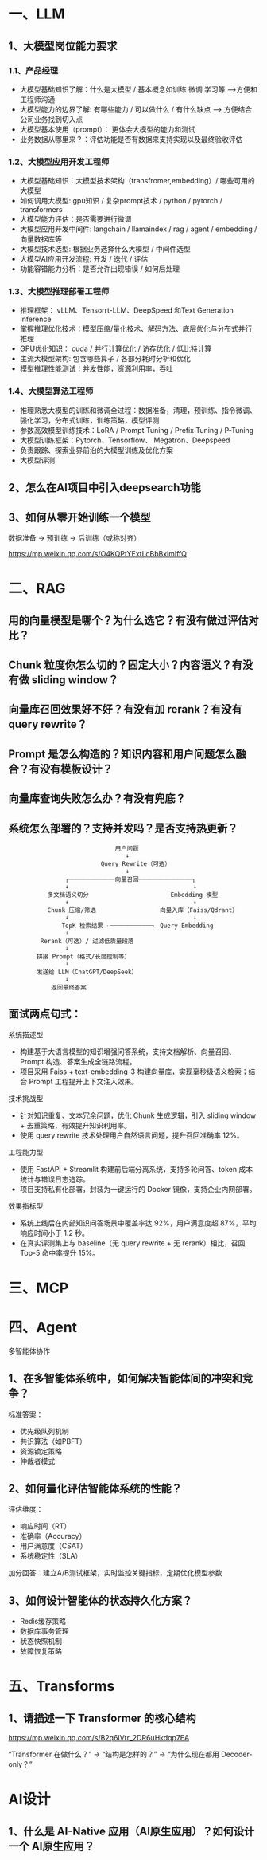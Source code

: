 # 一、LLM

## 1、大模型岗位能力要求

### 1.1、产品经理

- 大模型基础知识了解：什么是大模型 / 基本概念如训练 微调 学习等 -->方便和工程师沟通
- 大模型能力的边界了解: 有哪些能力 / 可以做什么 / 有什么缺点 --> 方便结合公司业务找到切入点
- 大模型基本使用（prompt）： 更体会大模型的能力和测试
- 业务数据从哪里来？：评估功能是否有数据来支持实现以及最终验收评估


### 1.2、大模型应用开发工程师

- 大模型基础知识：大模型技术架构（transfromer,embedding）/ 哪些可用的大模型
- 如何调用大模型: gpu知识 / 复杂prompt技术 / python / pytorch / transformers
- 大模型能力评估：是否需要进行微调
- 大模型应用开发中间件: langchain / llamaindex / rag / agent / embedding / 向量数据库等
- 大模型技术选型: 根据业务选择什么大模型 / 中间件选型
- 大模型AI应用开发流程: 开发 / 迭代 / 评估
- 功能容错能力分析：是否允许出现错误 / 如何后处理

### 1.3、大模型推理部署工程师

- 推理框架： vLLM、Tensorrt-LLM、DeepSpeed 和Text Generation Inference
- 掌握推理优化技术：模型压缩/量化技术、解码方法、底层优化与分布式并行推理
- GPU优化知识： cuda / 并行计算优化 / 访存优化 / 低比特计算
- 主流大模型架构: 包含哪些算子 / 各部分耗时分析和优化
- 模型推理性能测试：并发性能，资源利用率，吞吐

### 1.4、大模型算法工程师

- 推理熟悉大模型的训练和微调全过程：数据准备，清理，预训练、指令微调、强化学习，分布式训练，训练策略，模型评测
- 参数高效模型训练技术：LoRA / Prompt Tuning / Prefix Tuning / P-Tuning
- 大模型训练框架：Pytorch、Tensorflow、 Megatron、Deepspeed
- 负责跟踪、探索业界前沿的大模型训练及优化方案
- 大模型评测

## 2、怎么在AI项目中引入deepsearch功能

## 3、如何从零开始训练一个模型

数据准备 → 预训练 → 后训练（或称对齐）

https://mp.weixin.qq.com/s/O4KQPtYExtLcBbBximlffQ


# 二、RAG

## 用的向量模型是哪个？为什么选它？有没有做过评估对比？

## Chunk 粒度你怎么切的？固定大小？内容语义？有没有做 sliding window？

## 向量库召回效果好不好？有没有加 rerank？有没有 query rewrite？

## Prompt 是怎么构造的？知识内容和用户问题怎么融合？有没有模板设计？

## 向量库查询失败怎么办？有没有兜底？

## 系统怎么部署的？支持并发吗？是否支持热更新？

```
                              用户问题
                                 ↓
                          Query Rewrite（可选）
                                 ↓
                ┌─────────────向量召回───────────────┐
                ↓                                   ↓
           多文档语义切分                       Embedding 模型
                ↓                                   ↓
           Chunk 压缩/筛选                  向量入库（Faiss/Qdrant）
                ↓                                   ↓
               TopK 检索结果 ←────────────← Query Embedding
                ↓
         Rerank（可选）/ 过滤低质量段落
                ↓
        拼接 Prompt（格式/长度控制等）
                ↓
        发送给 LLM（ChatGPT/DeepSeek）
                ↓
            返回最终答案
```

## 面试两点句式：

系统描述型
- 构建基于大语言模型的知识增强问答系统，支持文档解析、向量召回、Prompt 构造、答案生成全链路流程。
- 项目采用 Faiss + text-embedding-3 构建向量库，实现毫秒级语义检索；结合 Prompt 工程提升上下文注入效果。

技术挑战型
- 针对知识重复、文本冗余问题，优化 Chunk 生成逻辑，引入 sliding window + 去重策略，有效提升知识利用率。
- 使用 query rewrite 技术处理用户自然语言问题，提升召回准确率 12%。

工程能力型
- 使用 FastAPI + Streamlit 构建前后端分离系统，支持多轮问答、token 成本统计与错误日志追踪。
- 项目支持私有化部署，封装为一键运行的 Docker 镜像，支持企业内网部署。

效果指标型
- 系统上线后在内部知识问答场景中覆盖率达 92%，用户满意度超 87%，平均响应时间小于 1.2 秒。
- 在真实评测集上与 baseline（无 query rewrite + 无 rerank）相比，召回 Top-5 命中率提升 15%。


# 三、MCP

# 四、Agent

多智能体协作

## 1、在多智能体系统中，如何解决智能体间的冲突和竞争？

标准答案：
- 优先级队列机制
- 共识算法（如PBFT）
- 资源锁定策略
- 仲裁者模式

## 2、如何量化评估智能体系统的性能？

评估维度：
- 响应时间（RT）
- 准确率（Accuracy）
- 用户满意度（CSAT）
- 系统稳定性（SLA）

加分回答：建立A/B测试框架，实时监控关键指标，定期优化模型参数

## 3、如何设计智能体的状态持久化方案？

- Redis缓存策略
- 数据库事务管理
- 状态快照机制
- 故障恢复策略

# 五、Transforms

## 1、请描述一下 Transformer 的核心结构

https://mp.weixin.qq.com/s/B2q6lVtr_2DR6uHkdqp7EA

“Transformer 在做什么？” → “结构是怎样的？” → “为什么现在都用 Decoder-only？”

# AI设计

## 1、什么是 AI-Native 应用（AI原生应用）？如何设计一个 AI原生应用？

